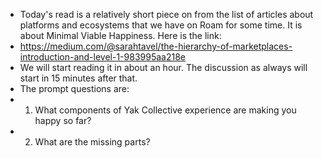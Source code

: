 - Today's read is a relatively short piece on from the list of articles about platforms and ecosystems that we have on Roam for some time. It is about Minimal Viable Happiness. Here is the link:
- https://medium.com/@sarahtavel/the-hierarchy-of-marketplaces-introduction-and-level-1-983995aa218e
- We will start reading it in about an hour. The discussion as always will start in 15 minutes after that.
- The prompt questions are:
- 1. What components of Yak Collective experience are making you happy so far?
- 2. What are the missing parts?
